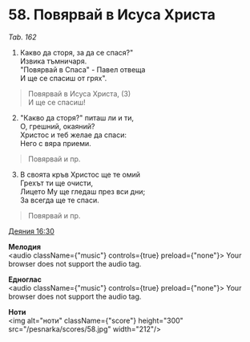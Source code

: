 # 58. Повярвай в Исуса Христа

_Tab. 162_

1. Какво да сторя, за да се спася?"  
Извика тъмничаря.  
"Повярвай в Спаса" - Павел отвеща  
И ще се спасиш от грях".  

> Повярвай в Исуса Христа, (3)  
> И ще се спасиш!

2. "Какво да сторя?" питаш ли и ти,  
О, грешний, окаяний?  
Христос и теб желае да спаси:  
Него с вяра приеми.  

> Повярвай и пр.  

3. В своята кръв Христос ще те омий  
Грехът ти ще очисти,  
Лицето Му ще гледаш през вси дни;  
За всегда ще те спаси.  

> Повярвай и пр.

[Деяния 16:30](http://biblia.bg/index.php?k=44&g=16&s=30)

**Мелодия**  
<audio className={"music"} controls={true} preload={"none"}>
    <source src="/pesnarka/mp3/58.mp3" type="audio/mpeg"/>
    Your browser does not support the audio tag.
</audio>

**Едноглас**  
<audio className={"music"} controls={true} preload={"none"}>
    <source src="/pesnarka/transp/58.mp3" type="audio/mpeg"/>
    Your browser does not support the audio tag.
</audio>

**Ноти**  
<img alt="ноти" className={"score"} height="300" src="/pesnarka/scores/58.jpg" width="212"/>

